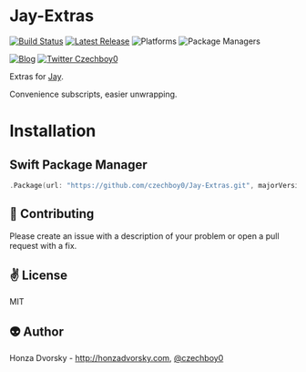 # Jay-Extras

[![Build Status](https://travis-ci.org/czechboy0/Jay-Extras.svg?branch=master)](https://travis-ci.org/czechboy0/Jay-Extras)
[![Latest Release](https://img.shields.io/github/release/czechboy0/jay-extras.svg)](https://github.com/czechboy0/jay-extras/releases/latest)
![Platforms](https://img.shields.io/badge/platforms-Linux%20%7C%20OS%20X-blue.svg)
![Package Managers](https://img.shields.io/badge/package%20managers-SwiftPM-yellow.svg)

[![Blog](https://img.shields.io/badge/blog-honzadvorsky.com-green.svg)](http://honzadvorsky.com)
[![Twitter Czechboy0](https://img.shields.io/badge/twitter-czechboy0-green.svg)](http://twitter.com/czechboy0)

Extras for [Jay](https://github.com/czechboy0/Jay).

Convenience subscripts, easier unwrapping.

# Installation

## Swift Package Manager

```swift
.Package(url: "https://github.com/czechboy0/Jay-Extras.git", majorVersion: 0, minor: 15)
```

:gift_heart: Contributing
------------
Please create an issue with a description of your problem or open a pull request with a fix.

:v: License
-------
MIT

:alien: Author
------
Honza Dvorsky - http://honzadvorsky.com, [@czechboy0](http://twitter.com/czechboy0)

